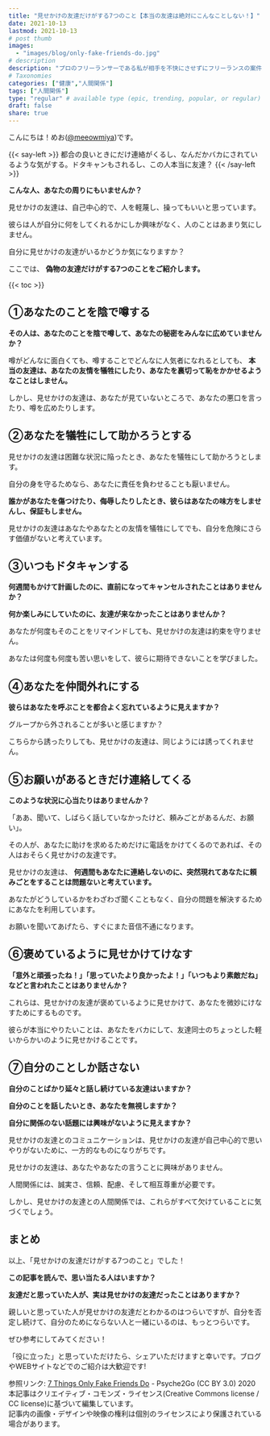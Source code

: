 ```yaml
---
title: "見せかけの友達だけがする7つのこと【本当の友達は絶対にこんなことしない！】"
date: 2021-10-13
lastmod: 2021-10-13
# post thumb
images:
  - "images/blog/only-fake-friends-do.jpg"
# description
description: "プロのフリーランサーである私が相手を不快にさせずにフリーランスの案件を断る方法を解説します。"
# Taxonomies
categories: ["健康","人間関係"]
tags: ["人間関係"]
type: "regular" # available type (epic, trending, popular, or regular)
draft: false
share: true
---
```


こんにちは！めお(<u><a href="https://twitter.com/meeowmiya" target="_blank">@meeowmiya</a></u>)です。

{{< say-left >}}
都合の良いときにだけ連絡がくるし、なんだかバカにされているような気がする。ドタキャンもされるし、この人本当に友達？
{{< /say-left >}}

<span class="keiko-red"> **こんな人、あなたの周りにもいませんか？**</span>

見せかけの友達は、自己中心的で、人を軽蔑し、操ってもいいと思っています。

彼らは人が自分に何をしてくれるかにしか興味がなく、人のことはあまり気にしません。

自分に見せかけの友達がいるかどうか気になりますか？

ここでは、<span class="keiko-red"> **偽物の友達だけがする7つのことをご紹介します。**</span>


{{< toc >}}

## ①あなたのことを陰で噂する
<span class="keiko-red"> **その人は、あなたのことを陰で噂して、あなたの秘密をみんなに広めていませんか？**</span>

噂がどんなに面白くても、噂することでどんなに人気者になれるとしても、<span class="keiko-red"> **本当の友達は、あなたの友情を犠牲にしたり、あなたを裏切って恥をかかせるようなことはしません。**</span>

しかし、見せかけの友達は、あなたが見ていないところで、あなたの悪口を言ったり、噂を広めたりします。

## ②あなたを犠牲にして助かろうとする
見せかけの友達は困難な状況に陥ったとき、あなたを犠牲にして助かろうとします。

自分の身を守るためなら、あなたに責任を負わせることも厭いません。

<span class="keiko-red"> **誰かがあなたを傷つけたり、侮辱したりしたとき、彼らはあなたの味方をしませんし、保証もしません。**</span>

見せかけの友達はあなたやあなたとの友情を犠牲にしてでも、自分を危険にさらす価値がないと考えています。

## ③いつもドタキャンする
<span class="keiko-red"> **何週間もかけて計画したのに、直前になってキャンセルされたことはありませんか？**</span>

<span class="keiko-red"> **何か楽しみにしていたのに、友達が来なかったことはありませんか？**</span>

あなたが何度もそのことをリマインドしても、見せかけの友達は約束を守りません。

あなたは何度も何度も苦い思いをして、彼らに期待できないことを学びました。

## ④あなたを仲間外れにする
<span class="keiko-red"> **彼らはあなたを呼ぶことを都合よく忘れているように見えますか？**</span>

グループから外されることが多いと感じますか？

こちらから誘ったりしても、見せかけの友達は、同じようには誘ってくれません。

## ⑤お願いがあるときだけ連絡してくる
<span class="keiko-red"> **このような状況に心当たりはありませんか？**</span>

「ああ、聞いて、しばらく話していなかったけど、頼みごとがあるんだ、お願い」。

その人が、あなたに助けを求めるためだけに電話をかけてくるのであれば、その人はおそらく見せかけの友達です。

見せかけの友達は、<span class="keiko-red"> **何週間もあなたに連絡しないのに、突然現れてあなたに頼みごとをすることは問題ないと考えています。**</span>

あなたがどうしているかをわざわざ聞くこともなく、自分の問題を解決するためにあなたを利用しています。

お願いを聞いてあげたら、すぐにまた音信不通になります。

## ⑥褒めているように見せかけてけなす
<span class="keiko-red"> **「意外と頑張ったね！」「思っていたより良かったよ！」「いつもより素敵だね」などと言われたことはありませんか？**</span>

これらは、見せかけの友達が褒めているように見せかけて、あなたを微妙にけなすためにするものです。

彼らが本当にやりたいことは、あなたをバカにして、友達同士のちょっとした軽いからかいのように見せかけることです。

## ⑦自分のことしか話さない
<span class="keiko-red"> **自分のことばかり延々と話し続けている友達はいますか？**</span>

<span class="keiko-red"> **自分のことを話したいとき、あなたを無視しますか？**</span>

<span class="keiko-red"> **自分に関係のない話題には興味がないように見えますか？**</span>

見せかけの友達とのコミュニケーションは、見せかけの友達が自己中心的で思いやりがないために、一方的なものになりがちです。

見せかけの友達は、あなたやあなたの言うことに興味がありません。

人間関係には、誠実さ、信頼、配慮、そして相互尊重が必要です。

しかし、見せかけの友達との人間関係では、これらがすべて欠けていることに気づくでしょう。

## まとめ

以上、「見せかけの友達だけがする7つのこと」でした！

<span class="keiko-red"> **この記事を読んで、思い当たる人はいますか？**</span>

<span class="keiko-red"> **友達だと思っていた人が、実は見せかけの友達だったことはありますか？**</span>

親しいと思っていた人が見せかけの友達だとわかるのはつらいですが、自分を否定し続けて、自分のためにならない人と一緒にいるのは、もっとつらいです。

ぜひ参考にしてみてください！


「役に立った」と思っていただけたら、シェアいただけますと幸いです。ブログやWEBサイトなどでのご紹介は大歓迎です!


<p class="credit">参照リンク: <a href="https://www.youtube.com/watch?v=HR-PwsUayY0">7 Things Only Fake Friends Do</a>  - Psyche2Go (CC BY 3.0) 2020<br>
本記事はクリエイティブ・コモンズ・ライセンス(Creative Commons license / CC license)に基づいて編集しています。<br>
記事内の画像・デザインや映像の権利は個別のライセンスにより保護されている場合があります。</p>